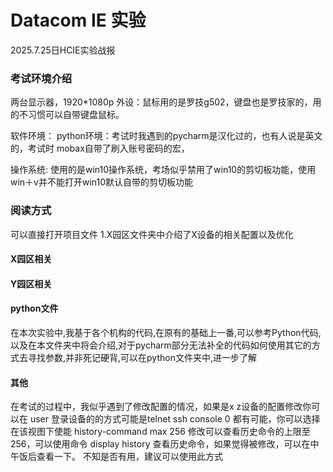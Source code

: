 # Datacom IE 实验
2025.7.25日HCIE实验战报
### 考试环境介绍
两台显示器，1920*1080p 
外设：鼠标用的是罗技g502，键盘也是罗技家的，用的不习惯可以自带键盘鼠标。

软件环境：
python环境：考试时我遇到的pycharm是汉化过的，也有人说是英文的，考试时
mobax自带了刷入账号密码的宏，

操作系统: 使用的是win10操作系统，考场似乎禁用了win10的剪切板功能，使用win＋v并不能打开win10默认自带的剪切板功能

### 阅读方式
可以直接打开项目文件
1.X园区文件夹中介绍了X设备的相关配置以及优化
#### X园区相关

#### Y园区相关

#### python文件
在本次实验中,我基于各个机构的代码,在原有的基础上一番,可以参考Python代码,以及在本文件夹中将会介绍,对于pycharm部分无法补全的代码如何使用其它的方式去寻找参数,并非死记硬背,可以在python文件夹中,进一步了解

#### 其他
在考试的过程中，我似乎遇到了修改配置的情况，如果是x z设备的配置修改你可以在 
user 登录设备的的方式可能是telnet ssh console 0
都有可能，你可以选择在该视图下使能
history-command max 256
修改可以查看历史命令的上限至256，可以使用命令 display history 查看历史命令，如果觉得被修改，可以在中午饭后查看一下。
不知是否有用，建议可以使用此方式